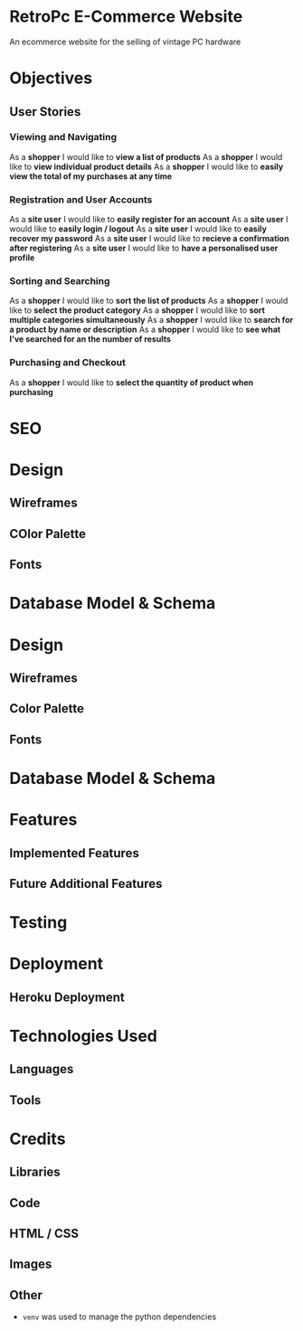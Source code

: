 # RetroPc E-Commerce Website

An ecommerce website for the selling of vintage PC hardware

# Objectives

## User Stories

### Viewing and Navigating
As a **shopper** I would like to **view a list of products**
As a **shopper** I would like to **view individual product details**
As a **shopper** I would like to **easily view the total of my purchases at any time**

### Registration and User Accounts
As a **site user** I would like to **easily register for an account**
As a **site user** I would like to **easily login / logout**
As a **site user** I would like to **easily recover my password**
As a **site user** I would like to **recieve a confirmation after registering**
As a **site user** I would like to **have a personalised user profile**
### Sorting and Searching
As a **shopper** I would like to **sort the list of products**
As a **shopper** I would like to **select the product category**
As a **shopper** I would like to **sort multiple categories simultaneously**
As a **shopper** I would like to **search for a product by name or description**
As a **shopper** I would like to **see what I've searched for an the number of results**
### Purchasing and Checkout
As a **shopper** I would like to **select the quantity of product when purchasing**


# SEO

# Design

## Wireframes
## COlor Palette
## Fonts

# Database Model & Schema

# Design


## Wireframes
## Color Palette
## Fonts
# Database Model & Schema
# Features
  ## Implemented Features
  ## Future Additional Features
# Testing
# Deployment
  ## Heroku Deployment
# Technologies Used
  ## Languages
  ## Tools

# Credits
  ## Libraries
  ## Code
  ## HTML / CSS
  ## Images
  ## Other
- `venv` was used to manage the python dependencies 




